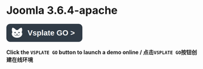 # Joomla 3.6.4-apache

<a href="https://www.vsplate.com/?docker-compose=https://github.com/vsplate/dcenvs/joomla/3.6.4-apache"><img alt="VSPLATE GO" src="https://raw.githubusercontent.com/vsplate/images/master/vsgo_btn.png" width="200px"></a>

**Click the `VSPLATE GO` button to launch a demo online / 点击`VSPLATE GO`按钮创建在线环境**